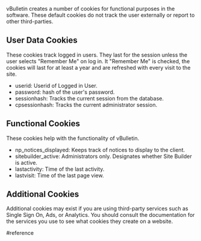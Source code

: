 
vBulletin creates a number of cookies for functional purposes in the software. These default cookies do not track the user externally or report to other third-parties.

## User Data Cookies

These cookies track logged in users. They last for the session unless the user selects "Remember Me" on log in. It "Remember Me" is checked, the cookies will last for at least a year and are refreshed with every visit to the site.  

- userid: Userid of Logged in User.
- password: hash of the user's password.
- sessionhash: Tracks the current session from the database.
- cpsessionhash: Tracks the current administrator session.

## Functional Cookies

These cookies help with the functionality of vBulletin. 

- np_notices_displayed: Keeps track of notices to display to the client.
- sitebuilder_active: Administrators only. Designates whether Site Builder is active.
- lastactivity: Time of the last activity. 
- lastvisit: Time of the last page view. 

## Additional Cookies

Additional cookies may exist if you are using third-party services such as Single Sign On, Ads, or Analytics. You should consult the documentation for the services you use to see what cookies they create on a website.

#reference
